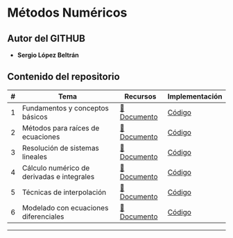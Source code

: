 # Métodos Numéricos


##  Autor del GITHUB

- **Sergio López Beltrán**


##  Contenido del repositorio

| # | Tema | Recursos | Implementación |
|:-:|------|----------|----------------|
| 1 | Fundamentos y conceptos básicos | [📄 Documento](/introduccion/TEMA1-Introduccion.md) | [ Código](/codigos/tema1/) |
| 2 | Métodos para raíces de ecuaciones | [📄 Documento](/introduccion/TEMA2-Ecuaciones.md) | [ Código](/codigos/tema2) |
| 3 | Resolución de sistemas lineales | [📄 Documento](/introduccion/TEMA3-Sistemas-Ecuaciones.md) | [ Código](/codigos/tema3) |
| 4 | Cálculo numérico de derivadas e integrales | [📄 Documento](/introduccion/TEMA4-Integracion.md) | [ Código](/codigos/tema4) |
| 5 | Técnicas de interpolación | [📄 Documento](/introduccion/TEMA5-Interpolacion.md) | [ Código](/codigos/tema5) |
| 6 | Modelado con ecuaciones diferenciales | [📄 Documento](/introduccion/TEMA6-Ecuaciones-Diferenciales.md) | [ Código](/codigos/tema6) |

---  

